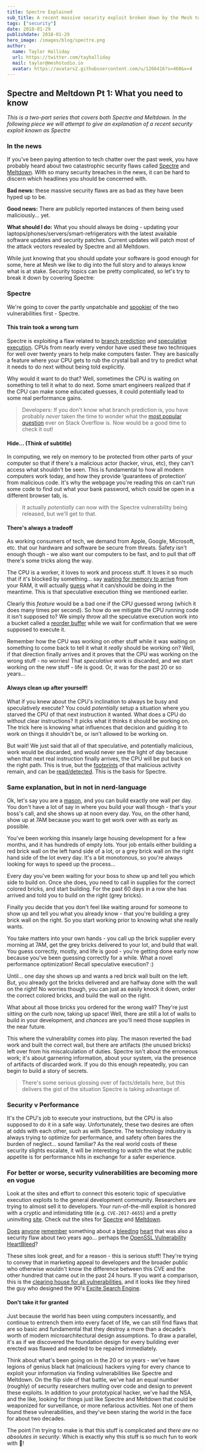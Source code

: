 ```yaml
---
title: Spectre Explained
sub_title: A recent massive security exploit broken down by the Mesh team.
tags: ["security"]
date: 2018-01-29
publishdate: 2018-01-29
hero_image: /images/blog/spectre.png
author:
  name: Taylor Halliday
  url: https://twitter.com/tayhalliday
  mail: taylor@meshstudio.io
  avatar: https://avatars2.githubusercontent.com/u/1266416?s=460&v=4
---
```


## Spectre and Meltdown Pt 1: What you need to know

*This is a two-part series that covers both Spectre and Meltdown. In the following piece we will attempt to give an explanation of a recent security exploit known as Spectre* 

### In the news
If you've been paying attention to tech chatter over the past week, you have probably heard about two catastrophic security flaws called [Spectre](https://spectreattack.com/) and [Meltdown](https://meltdownattack.com/). With so many security breaches in the news, it can be hard to discern which headlines you should be concerned with.

**Bad news:** these massive security flaws are as bad as they have been hyped up to be.

**Good news:** There are publicly reported instances of them being used maliciously... yet. 

**What should I do:** What you should always be doing - updating your laptops/phones/servers/smart-refrigerators with the latest available software updates and security patches. Current updates will patch most of the attack vectors revealed by Spectre and all Meltdown.

While just knowing that you should update your software is good enough for some, here at Mesh we like to dig into the full story and to always know what is at stake. Security topics can be pretty complicated, so let's try to break it down by covering Spectre:

### Spectre
We're going to cover the partly unpatchable and [spookier](https://cdn.dribbble.com/users/898626/screenshots/2880064/snapchat_dribbble.gif) of the two vulnerabilities first - Spectre.

#### This train took a wrong turn
Spectre is exploiting a flaw related to [branch prediction](https://en.wikipedia.org/wiki/Branch_predictor) and [speculative execution](https://en.wikipedia.org/wiki/Speculative_execution). CPUs from nearly every vendor have used these two techniques for well over twenty years to help make computers faster. They are basically a feature where your CPU gets to rub the crystal ball and try to predict what it needs to do next without being told explicitly.

Why would it want to do that? Well, sometimes the CPU is waiting on something to tell it what to do next. Some smart engineers realized that if the CPU can make some educated guesses, it could potentially lead to some real performance gains.

> Developers: If you don't know what branch prediction is, you have probably *never* taken the time to wonder what the [most popular question](https://stackoverflow.com/questions?sort=votes) ever on Stack Overflow is. Now would be a good time to check it out!

#### Hide... (Think of subtitle)
In computing, we rely on memory to be protected from other parts of your computer so that if there's a malicious actor (hacker, virus, etc), they can't access what shouldn't be seen. This is fundamental to how all modern computers work today, and how they provide ‘guarantees of protection’ from malicious code. It's why the webpage you're reading this on can't run some code to find out what your bank password, which could be open in a different browser tab, is.

> It actually *potentially* can now with the Spectre vulnerability being released, but we'll get to that. 

#### There's always a tradeoff
As working consumers of tech, we demand from Apple, Google, Microsoft, etc. that our hardware and software be secure from threats. Safety isn't enough though - we also want our computers to be fast, and to pull that off there's some tricks along the way. 

The CPU is a worker, it loves to work and process stuff. It loves it so much that if it's blocked by something... say [waiting for memory to arrive](https://gist.github.com/jboner/2841832#file-latency-txt-L7) from your RAM, it will actually [guess](https://www.youtube.com/watch?v=0b7T_035pRs) what it can/should be doing in the meantime. This is that speculative execution thing we mentioned earlier.

Clearly this *feature* would be a bad one if the CPU guessed wrong (which it does many times per second). So how do we mitigate the CPU running code it isn't supposed to? We simply throw all the speculative execution work into a bucket called a [reorder buffer](https://en.wikipedia.org/wiki/Re-order_buffer) while we wait for confirmation that we were supposed to execute it. 

Remember how the CPU was working on other stuff while it was waiting on something to come back to tell it what it *really* should be working on? Well, if that direction finally arrives and it proves that the CPU was working on the wrong stuff - no worries! That *speculative* work is discarded, and we start working on the new stuff - life is good. Or, it was for the past 20 or so years...

#### Always clean up after yourself!
What if you knew about the CPU's inclination to always be busy and speculatively execute? You could *potentially* setup a situation where you starved the CPU of that next instruction it wanted. What does a CPU do without clear instructions? It picks what it thinks it should be working on. The trick here is knowing what influences that decision and guiding it to work on things it shouldn't be, or isn't allowed to be working on.

But wait! We just said that all of that speculative, and potentially malicious, work would be discarded, and would never see the light of day because when that next real instruction finally arrives, the CPU will be put back on the right path. This is true, but the [footprints](https://eprint.iacr.org/2013/448.pdf) of that malicious activity remain, and can be [read/detected](https://github.com/defuse/flush-reload-attacks). This is the basis for Spectre.

### Same explanation, but in not in nerd-language
Ok, let's say you are a [mason](http://uploads.webflow.com/565336863577d0b6224199b5/565344143577d0b622419be4_Smyth-Brickwork-Bricklayer-happy-at-his-work.jpg), and you can build exactly one wall per day. You don't have a lot of say in where you build your wall though - that's your boss's call, and she shows up at noon every day. You, on the other hand, show up at 7AM because you want to get work over with as early as possible. 

You've been working this insanely large housing development for a few months, and it has hundreds of empty lots. Your job entails either building a red brick wall on the left hand side of a lot, or a grey brick wall on the right hand side of the lot every day. It's a bit monotonous, so you're always looking for ways to speed up the process...

Every day you've been waiting for your boss to show up and tell you which side to build on. Once she does, you need to call in supplies for the correct colored bricks, and start building. For the past 60 days in a row she has arrived and told you to build on the right (grey bricks). 

Finally you decide that you don't feel like waiting around for someone to show up and tell you what you already know - that you're building a grey brick wall on the right. So you start working prior to knowing what she really wants. 

You take matters into your own hands - you call up the brick supplier every morning at 7AM, get the grey bricks delivered to your lot, and build that wall. You guess correctly, mostly, and life is good - you're getting done early now because you've been guessing correctly for a while. What a novel performance optimization! Recall speculative execution? :)

Until... one day she shows up and wants a red brick wall built on the left. But, you already got the bricks delivered and are halfway done with the wall on the right! No worries though, you can just as easily knock it down, order the correct colored bricks, and build the wall on the right. 

What about all those bricks you ordered for the wrong wall? They're just sitting on the curb now, taking up space! Well, there are still a lot of walls to build in your development, and *chances* are you'll need those supplies in the near future. 

This where the vulnerability comes into play. The mason reverted the bad work and built the correct wall, but there are artifacts (the unused bricks) left over from his miscalculation of duties. Spectre isn't about the erroneous work; it's about garnering information, about your system, via the presence of artifacts of discarded work. If you do this enough repeatedly, you can begin to build a story of secrets.

>There's some serious glossing over of facts/details here, but this delivers the gist of the situation Spectre is taking advantage of.

### Security v Performance
It's the CPU's job to execute your instructions, but the CPU is also supposed to do it in a safe way. Unfortunately, these two desires are often at odds with each other, such as with Spectre. The technology industry is always trying to optimize for performance, and safety often bares the burden of neglect... sound familiar? As the real world costs of these security slights escalate, it will be interesting to watch the what the public appetite is for performance hits in exchange for a safer experience.

### For better or worse, security vulnerabilities are becoming more en vogue
Look at the sites and effort to connect this esoteric topic of speculative execution exploits to the general development community. Researchers are trying to almost sell it to developers. Your run-of-the-mill exploit is honored with a cryptic and intimidating title (e.g. `CVE-2017-6655`) and a pretty uninviting [site](https://nvd.nist.gov/vuln/detail/CVE-2017-6655#vulnDescriptionTitle). Check out the sites for [Spectre](https://spectreattack.com/) and [Meltdown](https://meltdownattack.com/).

[Does](http://www.cnn.com/2014/04/08/tech/web/heartbleed-openssl/index.html) [anyone](http://www.foxnews.com/tech/2014/04/10/what-need-to-know-about-heartbleed-bug.html) [remember](http://www.bbc.com/news/technology-26969629) something about a [bleeding](https://www.reuters.com/article/cybersecurity-internet-bug/theres-little-web-users-can-do-to-thwart-heartbleed-threat-idUSL2N0N11HC20140409) [heart](https://www.washingtonpost.com/business/technology/heartbleed-bug-puts-the-chaotic-nature-of-the-internet-under-the-magnifying-glass/2014/04/09/00f7064c-c00b-11e3-bcec-b71ee10e9bc3_story.html) that was also a security flaw about two years ago... perhaps the [OpenSSL Vulnerability HeartBleed](http://heartbleed.com/)? 

These sites look great, and for a reason - this is serious stuff! They're trying to convey that in marketing appeal to developers and the broader public who otherwise wouldn't know the difference between this CVE and the other hundred that came out in the past 24 hours. If you want a comparison, this is the [clearing house for all vulnerabilities](https://cve.mitre.org/), and it looks like they hired the guy who designed the 90's [Excite Search Engine](http://www.excite.com/).

#### Don't take it for granted
Just because the world has been using computers incessantly, and continue to entrench them into every facet of life, we can still find flaws that are so basic and fundamental that they destroy a more than a decade's worth of modern microarchitectural design assumptions. To draw a parallel, it's as if we discovered the foundation design for every building ever erected was flawed and needed to be repaired immediately. 

Think about what's been going on in the 20 or so years - we've have legions of genius black hat (malicious) hackers vying for every chance to exploit your information via finding vulnerabilities like Spectre and Meltdown. On the flip side of that battle, we've had an equal number (roughly) of security researchers mulling over code and design to prevent these exploits. In addition to your prototypical hacker, we've had the NSA, and the like, looking for things just like Spectre and Meltdown that could be weaponized for surveillance, or more nefarious activities. Not one of them found these vulnerabilities, and they've been staring the world in the face for about two decades.

The point I'm trying to make is that this stuff is complicated and *there are no absolutes in security*. Which is exactly why this stuff is so much fun to work with 🎉!



